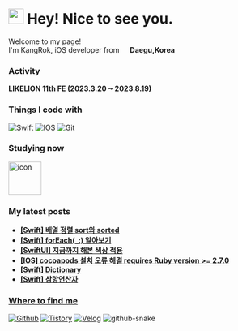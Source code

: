 <h1><img src="https://emojis.slackmojis.com/emojis/images/1531849430/4246/blob-sunglasses.gif?1531849430" width="30"/> Hey! Nice to see you.</h1>

<p>Welcome to my page! </br> I'm KangRok, iOS developer from <img src="https://github.com/KangRokYoon/KangRokYoon/assets/129154834/6a763c64-03ff-49f6-a964-0750066369cb" width="13"/> <b>Daegu,Korea</b>

<h3>Activity</h3>
<p>
	<b>LIKELION 11th FE (2023.3.20 ~ 2023.8.19)</b><br>
</p>

<h3>Things I code with</h3>

<p>	
	<img alt="Swift" src="https://img.shields.io/badge/-Swift-F05138?style=flat-square&logo=Swift&logoColor=white" />
	<img alt="IOS" src="https://img.shields.io/badge/-IOS-000000?style=flat-square&logo=IOS&logoColor=white" />
<!--  	<img alt="React" src="https://img.shields.io/badge/-React-45b8d8?style=flat-square&logo=react&logoColor=white" />
	<img alt="Sass" src="https://img.shields.io/badge/-Sass-CC6699?style=flat-square&logo=sass&logoColor=white" />
	<img alt="Styled Components" src="https://img.shields.io/badge/-Styled_Components-db7092?style=flat-square&logo=styled-components&logoColor=white" /> -->
<!-- 	<img alt="html5" src="https://img.shields.io/badge/-HTML5-E34F26?style=flat-square&logo=html5&logoColor=white" />
	<img alt="CSS3" src="https://img.shields.io/badge/-CSS3-1572B6?style=flat-square&logo=CSS3&logoColor=white" />
	<img alt="Javascript" src="https://img.shields.io/badge/-Javascript-F7DF1E?style=flat-square&logo=Javascript&logoColor=white" />
	<img alt="Python" src="https://img.shields.io/badge/-Python-3776AB?style=flat-square&logo=Python&logoColor=white" /> -->
	<img alt="Git" src="https://img.shields.io/badge/-Git-F05032?style=flat-square&logo=Git&logoColor=white" />
</p>

<h3>Studying now</h3>

<img src="https://techstack-generator.vercel.app/swift-icon.svg" alt="icon" width="65" height="65" />

<h3>My latest posts</h3>
<ul>
 <li><a href="https://h2kangrok.tistory.com/23"><b>[Swift] 배열 정렬 sort와 sorted</b></li>
 <li><a href="https://h2kangrok.tistory.com/22"><b>[Swift] forEach(_:) 알아보기</b></li>
 <li><a href="https://h2kangrok.tistory.com/21"><b>[SwiftUI] 지금까지 해본 색상 적용</b></li>
 <li><a href="https://h2kangrok.tistory.com/18"><b>[IOS] cocoapods 설치 오류 해결 requires Ruby version >= 2.7.0</b></li>
 <li><a href="https://h2kangrok.tistory.com/15"><b>[Swift] Dictionary</b></li>
 <li><a href="https://h2kangrok.tistory.com/14"><b>[Swift] 삼항연산자</b></li>
<!--  <li><a href="https://h2kangrok.tistory.com/13"><b>[UIKit] Auto Layout이 필요한 이유 및 적용 그리고 약간의 Stack View</b></li>
 <li><a href="https://h2kangrok.tistory.com/12"><b>[UIKit] UIkit 프로젝트에서 StoryBoard 제거하기</b></li>
 <li><a href="https://h2kangrok.tistory.com/11"><b>[IOS] Remove Reference? Move to Trash? 뭘 선택해야 하지?</b></li>
 <li><a href="https://h2kangrok.tistory.com/9"><b>[Swift] map{ Int($0)! } vs map{ Int(String($0))! )</b></li> -->
<!--  <li><a href="https://h2kangrok.tistory.com/7"><b>[Swift] Array.count에서 오류가 난 이유?</b></li>
 <li><a href="https://h2kangrok.tistory.com/4"><b>[Swift] Swift의 $0구문은 어떻게 나온걸까?</b></li> -->

</ul>

<h3>Where to find me</h3>
<p><a href="https://github.com/KangRokYoon" target="_blank"><img alt="Github" src="https://img.shields.io/badge/GitHub-%2312100E.svg?&style=for-the-badge&logo=Github&logoColor=white" /></a> 
	<a href="https://h2kangrok.tistory.com" target="_blank"><img alt="Tistory" src="https://img.shields.io/badge/Tistory-000000?&style=for-the-badge&logo=Tistory&logoColor=white" /></a>
	<a href="https://velog.io/@ykr0919" target="_blank"><img alt="Velog" src="https://img.shields.io/badge/Velog-20C997?&style=for-the-badge&logo=Velog&logoColor=white" /></a>

<picture>
  <source media="(prefers-color-scheme: dark)" srcset="https://github.com/heejinnn/heejinnn/blob/output/github-contribution-grid-snake-dark.svg" />
  <source media="(prefers-color-scheme: light)" srcset="https://github.com/heejinnn/heejinnn/blob/output/github-contribution-grid-snake.svg" />
 <img alt="github-snake" src="https://github.com/KangRokYoon/KangRokYoon/blob/output/github-contribution-grid-snake-dark.svg"/>
</picture>



















<!---
KangRokYoon/KangRokYoon is a ✨ special ✨ repository because its `README.md` (this file) appears on your GitHub profile.
You can click the Preview link to take a look at your changes.
--->
